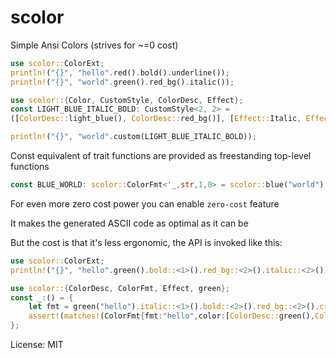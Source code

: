 # scolor

Simple Ansi Colors (strives for ~=0 cost)
```rust
use scolor::ColorExt;
println!("{}", "hello".red().bold().underline());
println!("{}", "world".green().red_bg().italic());

use scolor::{Color, CustomStyle, ColorDesc, Effect};
const LIGHT_BLUE_ITALIC_BOLD: CustomStyle<2, 2> =
([ColorDesc::light_blue(), ColorDesc::red_bg()], [Effect::Italic, Effect::Bold]);

println!("{}", "world".custom(LIGHT_BLUE_ITALIC_BOLD));
```

Const equivalent of trait functions are provided as freestanding top-level functions
```rust
const BLUE_WORLD: scolor::ColorFmt<'_,str,1,0> = scolor::blue("world");
```

For even more zero cost power you can enable `zero-cost` feature

It makes the generated ASCII code as optimal as it can be

But the cost is that it's less ergonomic, the API is invoked like this:
```rust
use scolor::ColorExt;
println!("{}", "hello".green().bold::<1>().red_bg::<2>().italic::<2>());

use scolor::{ColorDesc, ColorFmt, Effect, green};
const _:() = {
    let fmt = green("hello").italic::<1>().bold::<2>().red_bg::<2>().crossed_out::<3>();
    assert!(matches!(ColorFmt{fmt:"hello",color:[ColorDesc::green(),ColorDesc::red_bg()],effect:[Effect::Italic, Effect::Bold]}, fmt));
};
```

License: MIT

